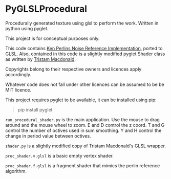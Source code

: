 # PyGLSLProcedural
Procedurally generated texture using glsl to perform the work. Written in python using pyglet.

This project is for conceptual purposes only. 

This code contains [Ken Perlins Noise Reference Implementation](http://mrl.nyu.edu/~perlin/noise/), ported to GLSL.
Also, contained in this code is a slightly modified pyglet Shader class as written by [Tristam Macdonald](https://swiftcoder.wordpress.com/2008/12/19/simple-glsl-wrapper-for-pyglet/).

Copyrights belong to their respective owners and licences apply accordingly.

Whatever code does not fall under other licences can be assumed to be be MIT licence.

This project requires pyglet to be available, it can be installed using pip:

> pip install pyglet

`run_procedural_shader.py` is the main application. 
Use the mouse to drag around and the mouse wheel to zoom.
E and D control the z coord.
T and G control the number of octives used in sum smoothing.
Y and H control the change in period value between octives.

`shader.py` is a slightly modified copy of Tristam Macdonald's GLSL wrapper.

`proc_shader.v.glsl` is a basic empty vertex shader.

`proc_shader.f.glsl` is a fragment shader that mimics the perlin reference algorithm.
